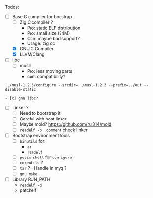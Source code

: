 Todos:

- [ ] Base C compiler for boostrap
	- [ ] Zig C compiler ?
		- Pro: static ELF distribution
		- Pro: small size (24M)
		- Con: maybe bad support?
		- Usage: zig cc
	 - [x] GNU C Compiler
	 - [x] LLVM/Clang
- [ ] libc
	- [ ] musl?
		- Pro: less moving parts
		- con: compatibility?
```
../musl-1.2.3/configure --srcdir=../musl-1.2.3 --prefix=../out --disable-static

```

	- [x] gnu libc?
- [ ] Linker ?
	- [ ] Need to bootstrap it
	- [ ] Careful with host linker
	- [ ] Maybe mold? https://github.com/rui314/mold
	- [ ] `readelf -p .comment` check linker
- [ ] Bootstrap environment tools
	- [ ] `binutils` for:
		- `ar`
		- `readelf`
	- [ ] `posix shell` for `configure`
	- [ ] `coreutils` ?
	- [ ] `tar` ? - Handle in myq ?
	- [ ] `gnu make`
- [ ] Library RUN_PATH
	- `readelf -d`
	- patchelf